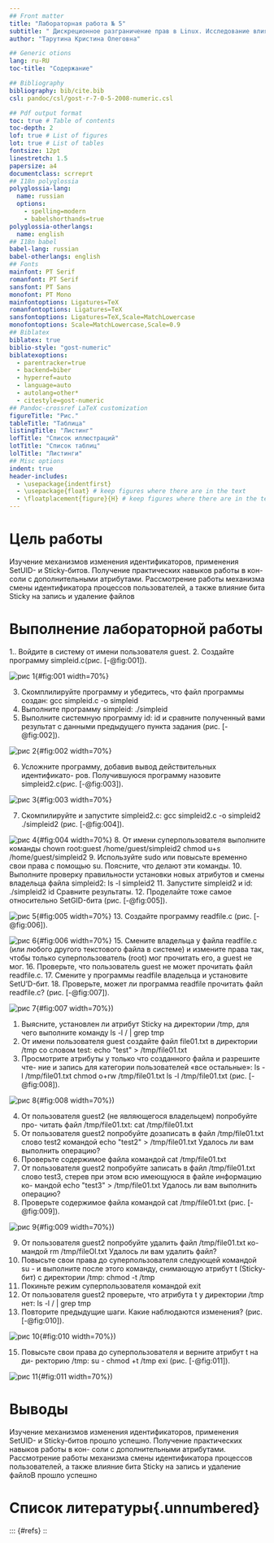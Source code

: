 ```yaml
---
## Front matter
title: "Лабораторная работа № 5"
subtitle: " Дискреционное разграничение прав в Linux. Исследование влияния дополнительных атрибутов"
author: "Тарутина Кристина Олеговна"

## Generic otions
lang: ru-RU
toc-title: "Содержание"

## Bibliography
bibliography: bib/cite.bib
csl: pandoc/csl/gost-r-7-0-5-2008-numeric.csl

## Pdf output format
toc: true # Table of contents
toc-depth: 2
lof: true # List of figures
lot: true # List of tables
fontsize: 12pt
linestretch: 1.5
papersize: a4
documentclass: scrreprt
## I18n polyglossia
polyglossia-lang:
  name: russian
  options:
	- spelling=modern
	- babelshorthands=true
polyglossia-otherlangs:
  name: english
## I18n babel
babel-lang: russian
babel-otherlangs: english
## Fonts
mainfont: PT Serif
romanfont: PT Serif
sansfont: PT Sans
monofont: PT Mono
mainfontoptions: Ligatures=TeX
romanfontoptions: Ligatures=TeX
sansfontoptions: Ligatures=TeX,Scale=MatchLowercase
monofontoptions: Scale=MatchLowercase,Scale=0.9
## Biblatex
biblatex: true
biblio-style: "gost-numeric"
biblatexoptions:
  - parentracker=true
  - backend=biber
  - hyperref=auto
  - language=auto
  - autolang=other*
  - citestyle=gost-numeric
## Pandoc-crossref LaTeX customization
figureTitle: "Рис."
tableTitle: "Таблица"
listingTitle: "Листинг"
lofTitle: "Список иллюстраций"
lotTitle: "Список таблиц"
lolTitle: "Листинги"
## Misc options
indent: true
header-includes:
  - \usepackage{indentfirst}
  - \usepackage{float} # keep figures where there are in the text
  - \floatplacement{figure}{H} # keep figures where there are in the text
---
```


# Цель работы

Изучение механизмов изменения идентификаторов, применения
SetUID- и Sticky-битов. Получение практических навыков работы в кон-
соли с дополнительными атрибутами. Рассмотрение работы механизма
смены идентификатора процессов пользователей, а также влияние бита
Sticky на запись и удаление файлов


# Выполнение лабораторной работы

1.. Войдите в систему от имени пользователя guest.
2. Создайте программу simpleid.c(рис. [-@fig:001]).

![рис 1](image/image1.png){#fig:001 width=70%}

3. Скомплилируйте программу и убедитесь, что файл программы создан:
gcc simpleid.c -o simpleid
4. Выполните программу simpleid:
./simpleid
5. Выполните системную программу id:
id
и сравните полученный вами результат с данными предыдущего пункта
задания (рис. [-@fig:002]).

![рис 2](image/image2.png){#fig:002 width=70%}

6. Усложните программу, добавив вывод действительных идентификато-
ров. Получившуюся программу назовите simpleid2.c(рис. [-@fig:003]).

![рис 3](image/image3.png){#fig:003 width=70%}

7. Скомпилируйте и запустите simpleid2.c:
gcc simpleid2.c -o simpleid2
./simpleid2 (рис. [-@fig:004]).

![рис 4](image/image4.png){#fig:004 width=70%}
8. От имени суперпользователя выполните команды
chown root:guest /home/guest/simpleid2
chmod u+s /home/guest/simpleid2
9. Используйте sudo или повысьте временно свои права с помощью su.
Поясните, что делают эти команды.
10. Выполните проверку правильности установки новых атрибутов и смены
владельца файла simpleid2:
ls -l simpleid2
11. Запустите simpleid2 и id:
./simpleid2
id
Сравните результаты.
12. Проделайте тоже самое относительно SetGID-бита (рис. [-@fig:005]).

![рис 5](image/image5.png){#fig:005 width=70%}
13. Создайте программу readfile.c (рис. [-@fig:006]).

![рис 6](image/image6.png){#fig:006 width=70%}
15. Смените владельца у файла readfile.c (или любого другого текстового
файла в системе) и измените права так, чтобы только суперпользователь
(root) мог прочитать его, a guest не мог.
16. Проверьте, что пользователь guest не может прочитать файл readfile.c.
17. Смените у программы readfile владельца и установите SetU’D-бит.
18. Проверьте, может ли программа readfile прочитать файл readfile.c? (рис. [-@fig:007]).

![рис 7](image/image7.png){#fig:007 width=70%})

1. Выясните, установлен ли атрибут Sticky на директории /tmp, для чего
выполните команду
ls -l / | grep tmp
2. От имени пользователя guest создайте файл file01.txt в директории /tmp
со словом test:
echo "test" > /tmp/file01.txt
3. Просмотрите атрибуты у только что созданного файла и разрешите чте-
ние и запись для категории пользователей «все остальные»:
ls -l /tmp/file01.txt
chmod o+rw /tmp/file01.txt
ls -l /tmp/file01.txt
(рис. [-@fig:008]).

![рис 8](image/image8.png){#fig:008 width=70%})

4. От пользователя guest2 (не являющегося владельцем) попробуйте про-
читать файл /tmp/file01.txt:
cat /tmp/file01.txt
5. От пользователя guest2 попробуйте дозаписать в файл
/tmp/file01.txt слово test2 командой
echo "test2" > /tmp/file01.txt
Удалось ли вам выполнить операцию?
6. Проверьте содержимое файла командой
cat /tmp/file01.txt
7. От пользователя guest2 попробуйте записать в файл /tmp/file01.txt
слово test3, стерев при этом всю имеющуюся в файле информацию ко-
мандой
echo "test3" > /tmp/file01.txt
Удалось ли вам выполнить операцию?
8. Проверьте содержимое файла командой
cat /tmp/file01.txt
(рис. [-@fig:009]).

![рис 9](image/image9.png){#fig:009 width=70%})

9. От пользователя guest2 попробуйте удалить файл /tmp/file01.txt ко-
мандой
rm /tmp/fileOl.txt
Удалось ли вам удалить файл?
10. Повысьте свои права до суперпользователя следующей командой
su -
и выполните после этого команду, снимающую атрибут t (Sticky-бит) с
директории /tmp:
chmod -t /tmp
11. Покиньте режим суперпользователя командой
exit
12. От пользователя guest2 проверьте, что атрибута t у директории /tmp
нет:
ls -l / | grep tmp
13. Повторите предыдущие шаги. Какие наблюдаются изменения? (рис. [-@fig:010]).

![рис 10](image/image10.png){#fig:010 width=70%})

15. Повысьте свои права до суперпользователя и верните атрибут t на ди-
ректорию /tmp:
su -
chmod +t /tmp
exi
(рис. [-@fig:011]).

![рис 11](image/image11.png){#fig:011 width=70%})
# Выводы

Изучение механизмов изменения идентификаторов, применения
SetUID- и Sticky-битов прошло успешно. Получение практических навыков работы в кон-
соли с дополнительными атрибутами. Рассмотрение работы механизма
смены идентификатора процессов пользователей, а также влияние бита
Sticky на запись и удаление файлоВ прошло успешно

# Список литературы{.unnumbered}

::: {#refs}
::
